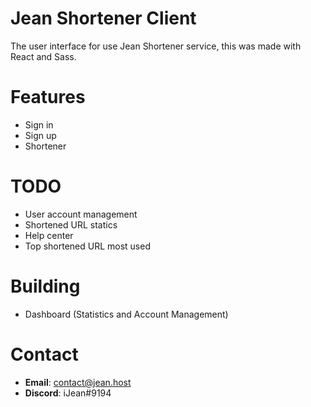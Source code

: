 # Jean Shortener Client

The user interface for use Jean Shortener service, this was made with React and Sass.

# Features

- Sign in
- Sign up
- Shortener

# TODO

- User account management
- Shortened URL statics
- Help center
- Top shortened URL most used

# Building

- Dashboard (Statistics and Account Management)

# Contact

* **Email**: contact@jean.host
* **Discord**: iJean#9194
